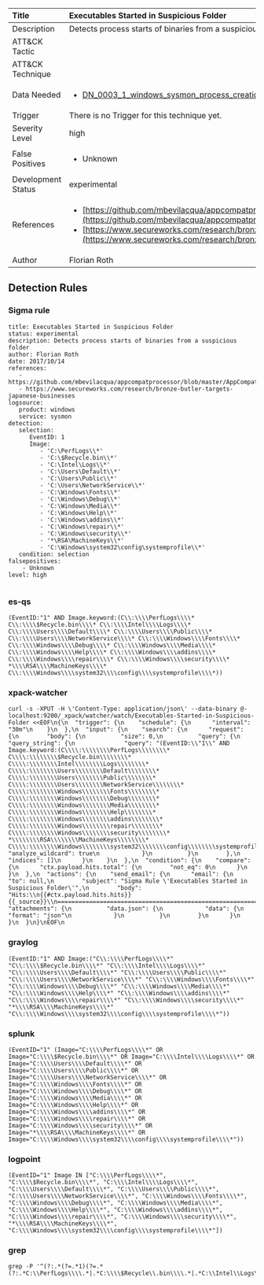 | Title                | Executables Started in Suspicious Folder                                                                                                                                                 |
|:---------------------|:------------------------------------------------------------------------------------------------------------------------------------------------------------|
| Description          | Detects process starts of binaries from a suspicious folder                                                                                                                                           |
| ATT&amp;CK Tactic    | <ul></ul>  |
| ATT&amp;CK Technique | <ul></ul>                             |
| Data Needed          | <ul><li>[DN_0003_1_windows_sysmon_process_creation](../Data_Needed/DN_0003_1_windows_sysmon_process_creation.md)</li></ul>                                                         |
| Trigger              |  There is no Trigger for this technique yet.  |
| Severity Level       | high                                                                                                                                                 |
| False Positives      | <ul><li>Unknown</li></ul>                                                                  |
| Development Status   | experimental                                                                                                                                                |
| References           | <ul><li>[https://github.com/mbevilacqua/appcompatprocessor/blob/master/AppCompatSearch.txt](https://github.com/mbevilacqua/appcompatprocessor/blob/master/AppCompatSearch.txt)</li><li>[https://www.secureworks.com/research/bronze-butler-targets-japanese-businesses](https://www.secureworks.com/research/bronze-butler-targets-japanese-businesses)</li></ul>                                                          |
| Author               | Florian Roth                                                                                                                                                |


## Detection Rules

### Sigma rule

```
title: Executables Started in Suspicious Folder
status: experimental
description: Detects process starts of binaries from a suspicious folder
author: Florian Roth
date: 2017/10/14
references:
   - https://github.com/mbevilacqua/appcompatprocessor/blob/master/AppCompatSearch.txt
   - https://www.secureworks.com/research/bronze-butler-targets-japanese-businesses
logsource:
   product: windows
   service: sysmon
detection:
   selection:
      EventID: 1
      Image:
         - 'C:\PerfLogs\\*'
         - 'C:\$Recycle.bin\\*'
         - 'C:\Intel\Logs\\*'
         - 'C:\Users\Default\\*'
         - 'C:\Users\Public\\*'
         - 'C:\Users\NetworkService\\*'
         - 'C:\Windows\Fonts\\*'
         - 'C:\Windows\Debug\\*'
         - 'C:\Windows\Media\\*'
         - 'C:\Windows\Help\\*'
         - 'C:\Windows\addins\\*'
         - 'C:\Windows\repair\\*'
         - 'C:\Windows\security\\*'
         - '*\RSA\MachineKeys\\*'
         - 'C:\Windows\system32\config\systemprofile\\*'
   condition: selection
falsepositives:
    - Unknown
level: high


```





### es-qs
    
```
(EventID:"1" AND Image.keyword:(C\\:\\\\PerfLogs\\\\* C\\:\\\\$Recycle.bin\\\\* C\\:\\\\Intel\\\\Logs\\\\* C\\:\\\\Users\\\\Default\\\\* C\\:\\\\Users\\\\Public\\\\* C\\:\\\\Users\\\\NetworkService\\\\* C\\:\\\\Windows\\\\Fonts\\\\* C\\:\\\\Windows\\\\Debug\\\\* C\\:\\\\Windows\\\\Media\\\\* C\\:\\\\Windows\\\\Help\\\\* C\\:\\\\Windows\\\\addins\\\\* C\\:\\\\Windows\\\\repair\\\\* C\\:\\\\Windows\\\\security\\\\* *\\\\RSA\\\\MachineKeys\\\\* C\\:\\\\Windows\\\\system32\\\\config\\\\systemprofile\\\\*))
```


### xpack-watcher
    
```
curl -s -XPUT -H \'Content-Type: application/json\' --data-binary @- localhost:9200/_xpack/watcher/watch/Executables-Started-in-Suspicious-Folder <<EOF\n{\n  "trigger": {\n    "schedule": {\n      "interval": "30m"\n    }\n  },\n  "input": {\n    "search": {\n      "request": {\n        "body": {\n          "size": 0,\n          "query": {\n            "query_string": {\n              "query": "(EventID:\\"1\\" AND Image.keyword:(C\\\\:\\\\\\\\PerfLogs\\\\\\\\* C\\\\:\\\\\\\\$Recycle.bin\\\\\\\\* C\\\\:\\\\\\\\Intel\\\\\\\\Logs\\\\\\\\* C\\\\:\\\\\\\\Users\\\\\\\\Default\\\\\\\\* C\\\\:\\\\\\\\Users\\\\\\\\Public\\\\\\\\* C\\\\:\\\\\\\\Users\\\\\\\\NetworkService\\\\\\\\* C\\\\:\\\\\\\\Windows\\\\\\\\Fonts\\\\\\\\* C\\\\:\\\\\\\\Windows\\\\\\\\Debug\\\\\\\\* C\\\\:\\\\\\\\Windows\\\\\\\\Media\\\\\\\\* C\\\\:\\\\\\\\Windows\\\\\\\\Help\\\\\\\\* C\\\\:\\\\\\\\Windows\\\\\\\\addins\\\\\\\\* C\\\\:\\\\\\\\Windows\\\\\\\\repair\\\\\\\\* C\\\\:\\\\\\\\Windows\\\\\\\\security\\\\\\\\* *\\\\\\\\RSA\\\\\\\\MachineKeys\\\\\\\\* C\\\\:\\\\\\\\Windows\\\\\\\\system32\\\\\\\\config\\\\\\\\systemprofile\\\\\\\\*))",\n              "analyze_wildcard": true\n            }\n          }\n        },\n        "indices": []\n      }\n    }\n  },\n  "condition": {\n    "compare": {\n      "ctx.payload.hits.total": {\n        "not_eq": 0\n      }\n    }\n  },\n  "actions": {\n    "send_email": {\n      "email": {\n        "to": null,\n        "subject": "Sigma Rule \'Executables Started in Suspicious Folder\'",\n        "body": "Hits:\\n{{#ctx.payload.hits.hits}}{{_source}}\\n================================================================================\\n{{/ctx.payload.hits.hits}}",\n        "attachments": {\n          "data.json": {\n            "data": {\n              "format": "json"\n            }\n          }\n        }\n      }\n    }\n  }\n}\nEOF\n
```


### graylog
    
```
(EventID:"1" AND Image:("C\\:\\\\PerfLogs\\\\*" "C\\:\\\\$Recycle.bin\\\\*" "C\\:\\\\Intel\\\\Logs\\\\*" "C\\:\\\\Users\\\\Default\\\\*" "C\\:\\\\Users\\\\Public\\\\*" "C\\:\\\\Users\\\\NetworkService\\\\*" "C\\:\\\\Windows\\\\Fonts\\\\*" "C\\:\\\\Windows\\\\Debug\\\\*" "C\\:\\\\Windows\\\\Media\\\\*" "C\\:\\\\Windows\\\\Help\\\\*" "C\\:\\\\Windows\\\\addins\\\\*" "C\\:\\\\Windows\\\\repair\\\\*" "C\\:\\\\Windows\\\\security\\\\*" "*\\\\RSA\\\\MachineKeys\\\\*" "C\\:\\\\Windows\\\\system32\\\\config\\\\systemprofile\\\\*"))
```


### splunk
    
```
(EventID="1" (Image="C:\\\\PerfLogs\\\\*" OR Image="C:\\\\$Recycle.bin\\\\*" OR Image="C:\\\\Intel\\\\Logs\\\\*" OR Image="C:\\\\Users\\\\Default\\\\*" OR Image="C:\\\\Users\\\\Public\\\\*" OR Image="C:\\\\Users\\\\NetworkService\\\\*" OR Image="C:\\\\Windows\\\\Fonts\\\\*" OR Image="C:\\\\Windows\\\\Debug\\\\*" OR Image="C:\\\\Windows\\\\Media\\\\*" OR Image="C:\\\\Windows\\\\Help\\\\*" OR Image="C:\\\\Windows\\\\addins\\\\*" OR Image="C:\\\\Windows\\\\repair\\\\*" OR Image="C:\\\\Windows\\\\security\\\\*" OR Image="*\\\\RSA\\\\MachineKeys\\\\*" OR Image="C:\\\\Windows\\\\system32\\\\config\\\\systemprofile\\\\*"))
```


### logpoint
    
```
(EventID="1" Image IN ["C:\\\\PerfLogs\\\\*", "C:\\\\$Recycle.bin\\\\*", "C:\\\\Intel\\\\Logs\\\\*", "C:\\\\Users\\\\Default\\\\*", "C:\\\\Users\\\\Public\\\\*", "C:\\\\Users\\\\NetworkService\\\\*", "C:\\\\Windows\\\\Fonts\\\\*", "C:\\\\Windows\\\\Debug\\\\*", "C:\\\\Windows\\\\Media\\\\*", "C:\\\\Windows\\\\Help\\\\*", "C:\\\\Windows\\\\addins\\\\*", "C:\\\\Windows\\\\repair\\\\*", "C:\\\\Windows\\\\security\\\\*", "*\\\\RSA\\\\MachineKeys\\\\*", "C:\\\\Windows\\\\system32\\\\config\\\\systemprofile\\\\*"])
```


### grep
    
```
grep -P '^(?:.*(?=.*1)(?=.*(?:.*C:\\PerfLogs\\\\.*|.*C:\\\\$Recycle\\.bin\\\\.*|.*C:\\Intel\\Logs\\\\.*|.*C:\\Users\\Default\\\\.*|.*C:\\Users\\Public\\\\.*|.*C:\\Users\\NetworkService\\\\.*|.*C:\\Windows\\Fonts\\\\.*|.*C:\\Windows\\Debug\\\\.*|.*C:\\Windows\\Media\\\\.*|.*C:\\Windows\\Help\\\\.*|.*C:\\Windows\\addins\\\\.*|.*C:\\Windows\\repair\\\\.*|.*C:\\Windows\\security\\\\.*|.*.*\\RSA\\MachineKeys\\\\.*|.*C:\\Windows\\system32\\config\\systemprofile\\\\.*)))'
```



